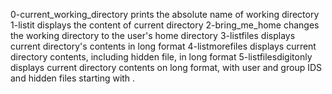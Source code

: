 0-current_working_directory prints the absolute name of working directory
1-listit displays the content of current directory
2-bring_me_home changes the working directory to the user's home directory
3-listfiles displays current directory's contents in long format
4-listmorefiles displays current directory contents, including hidden file, in long format
5-listfilesdigitonly displays current directory contents on long format, with user and group IDS and hidden files starting with .
